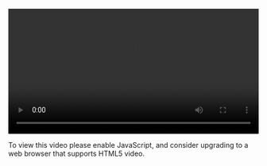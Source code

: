 <video controls="" style="width: 100%; display: block;"><source src="http://o86bpj665.bkt.clouddn.com/gitbeijing/2-3-local.mp4" type="video/mp4"><p>To view this video please enable JavaScript, and consider upgrading to a web browser that supports HTML5 video.</p></video>
